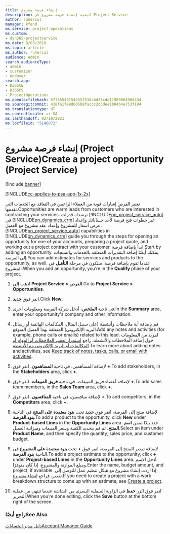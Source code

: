 ```yaml
---
title: إنشاء فرصة مشروع
description: كيفية إنشاء فرصة مشروع في Project Service
author: ruhercul
manager: kfend
ms.service: project-operations
ms.custom:
- dyn365-projectservice
ms.date: 8/03/2018
ms.topic: article
ms.author: ruhercul
audience: Admin
search.audienceType:
- admin
- customizer
- enduser
search.app:
- D365CE
- D365PS
- ProjectOperations
ms.openlocfilehash: 57f85549154455f538cbdf3cde11989064968334
ms.sourcegitcommit: 418fa1fe9d605b8faccc2d5dee1b04b4e753f194
ms.translationtype: HT
ms.contentlocale: ar-SA
ms.lasthandoff: 02/10/2021
ms.locfileid: "5146872"
---
```

# <a name="create-a-project-opportunity-project-service"></a><span data-ttu-id="86e12-103">إنشاء فرصة مشروع (Project Service)</span><span class="sxs-lookup"><span data-stu-id="86e12-103">Create a project opportunity (Project Service)</span></span>

[!include [banner](../includes/psa-now-project-operations.md)]

[!INCLUDE[cc-applies-to-psa-app-1x-2x](../includes/cc-applies-to-psa-app-1x-2x.md)]

<span data-ttu-id="86e12-104">تعتبر الفرص إشارات قوية من العملاء الراغبين في التعاقد مع الخدمات التي تقدمها.</span><span class="sxs-lookup"><span data-stu-id="86e12-104">Opportunities are warm leads from customers who are interested in contracting your services.</span></span> <span data-ttu-id="86e12-105">ترشدك قدرات [!INCLUDE[pn_project_service_auto](../includes/pn-project-service-auto.md)] في [!INCLUDE[pn_dynamics_crm](../includes/pn-dynamics-crm.md)] عبر خطوات فتح فرصة لأحد حساباتك وإعداد عرض أسعار للمشروع وإعداد عقد مشروع مع العميل.</span><span class="sxs-lookup"><span data-stu-id="86e12-105">[!INCLUDE[pn_project_service_auto](../includes/pn-project-service-auto.md)] capabilities in [!INCLUDE[pn_dynamics_crm](../includes/pn-dynamics-crm.md)] guide you through the steps for opening an opportunity for one of your accounts, preparing a project quote, and working out a project contract with your customer.</span></span> <span data-ttu-id="86e12-106">ابدأ بإضافة فرصة.</span><span class="sxs-lookup"><span data-stu-id="86e12-106">Start by adding an opportunity.</span></span> <span data-ttu-id="86e12-107">يمكنك أيضًا إضافة التقديرات المتعلقة بالخدمات والمنتجات إلى الفرصة.</span><span class="sxs-lookup"><span data-stu-id="86e12-107">You can add estimates for services and products to the opportunity, as well.</span></span> <span data-ttu-id="86e12-108">عندما تقوم بإضافة فرصة، ستكون في مرحلة **التأهيل** في المشروع.</span><span class="sxs-lookup"><span data-stu-id="86e12-108">When you add an opportunity, you’re in the **Qualify** phase of your project.</span></span>  
  
1.  <span data-ttu-id="86e12-109">اذهب إلى **Project Service > الفرص**.</span><span class="sxs-lookup"><span data-stu-id="86e12-109">Go to **Project Service > Opportunities**.</span></span>  
  
2.  <span data-ttu-id="86e12-110">انقر فوق **جديد**.</span><span class="sxs-lookup"><span data-stu-id="86e12-110">Click **New**.</span></span>  
  
3.  <span data-ttu-id="86e12-111">في ناحية **الملخص**، أدخل شركة الفرصة ومعلومات أخرى.</span><span class="sxs-lookup"><span data-stu-id="86e12-111">In the **Summary** area, enter your opportunity's company and other information.</span></span>  
  
4.  <span data-ttu-id="86e12-112">قم بإضافة أية ملاحظات وأنشطة (على سبيل المثال، المكالمات الهاتفية أو رسائل البريد الإلكتروني) المتعلقة بهذا العميل المتوقع.</span><span class="sxs-lookup"><span data-stu-id="86e12-112">Add any notes and activities (for example, phone calls or emails) related to this lead.</span></span> <span data-ttu-id="86e12-113">لمزيد من المعلومات حول إضافة الملاحظات والأنشطة، راجع [استمرار تعقب الملاحظات أو المهام أو المكالمات أو البريد الإلكتروني مع الأنشطة](https://docs.microsoft.com/dynamics365/customerengagement/on-premises/basics/work-with-activities).</span><span class="sxs-lookup"><span data-stu-id="86e12-113">To learn more about adding notes and activities, see [Keep track of notes, tasks, calls, or email with activities](https://docs.microsoft.com/dynamics365/customerengagement/on-premises/basics/work-with-activities).</span></span>  
  
5.  <span data-ttu-id="86e12-114">لإضافة المساهمين، في ناحية **المساهمون**، انقر فوق **+**.</span><span class="sxs-lookup"><span data-stu-id="86e12-114">To add stakeholders, in the **Stakeholders** area, click **+**.</span></span>  
  
6.  <span data-ttu-id="86e12-115">لإضافة أعضاء فريق المبيعات، في ناحية **فريق المبيعات**، انقر فوق **+**.</span><span class="sxs-lookup"><span data-stu-id="86e12-115">To add sales team members, in the **Sales Team** area, click **+**.</span></span>  
  
7.  <span data-ttu-id="86e12-116">لإضافة منافسين، في ناحية **المنافسون**، انقر فوق **+**.</span><span class="sxs-lookup"><span data-stu-id="86e12-116">To add competitors, in the **Competitors** area, click **+**.</span></span>  
  
8.  <span data-ttu-id="86e12-117">لإضافة منتج إلى الفرصة، انقر فوق **جديد** تحت **بنود معتمدة على المنتج‬** في الناحية **بنود الفرصة‬**.</span><span class="sxs-lookup"><span data-stu-id="86e12-117">To add a product to the opportunity, click **New** under **Product-based Lines** in the **Opportunity Lines** area.</span></span> <span data-ttu-id="86e12-118">حدد بندًا ضمن **اسم المنتج**، ثم قم بتحديد الكمية وسعر المبيعات وميزانية العميل‬.</span><span class="sxs-lookup"><span data-stu-id="86e12-118">Select an item under **Product Name**, and then specify the quantity, sales price, and customer budget.</span></span>  
  
9. <span data-ttu-id="86e12-119">لإضافة تقدير المنتج إلى الفرصة، انقر فوق **+** تحت **بنود معتمدة على المشروع** في الناحية **بنود الفرصة**.</span><span class="sxs-lookup"><span data-stu-id="86e12-119">To add a project estimate to the opportunity, click **+** under **Project-based Lines** in the **Opportunity Lines** area.</span></span> <span data-ttu-id="86e12-120">أدخل الاسم ومبلغ الموازنة والمشروع، إذا كان متوفرًا.</span><span class="sxs-lookup"><span data-stu-id="86e12-120">Enter the name, budget amount, and project, if available.</span></span> <span data-ttu-id="86e12-121">إذا أردت إنشاء مشروع مع هيكل تنظيم عمل للتوصل إلى تقدير، فراجع [إنشاء مشروع](../psa/create-project.md).</span><span class="sxs-lookup"><span data-stu-id="86e12-121">If you need to create a project with a work breakdown structure to come up with an estimate, see [Create a project](../psa/create-project.md).</span></span>  
  
10. <span data-ttu-id="86e12-122">انقر فوق الزر **حفظ** في الزاوية السفلية اليسرى من الشاشة عندما تنتهي من عملية التحرير.</span><span class="sxs-lookup"><span data-stu-id="86e12-122">When you’re done editing, click the **Save** button at the bottom right of the screen.</span></span>  
  
### <a name="see-also"></a><span data-ttu-id="86e12-123">راجع أيضًا</span><span class="sxs-lookup"><span data-stu-id="86e12-123">See Also</span></span>  
 [<span data-ttu-id="86e12-124">دليل مدير الحسابات</span><span class="sxs-lookup"><span data-stu-id="86e12-124">Account Manager Guide</span></span>](../psa/account-manager-guide.md)
